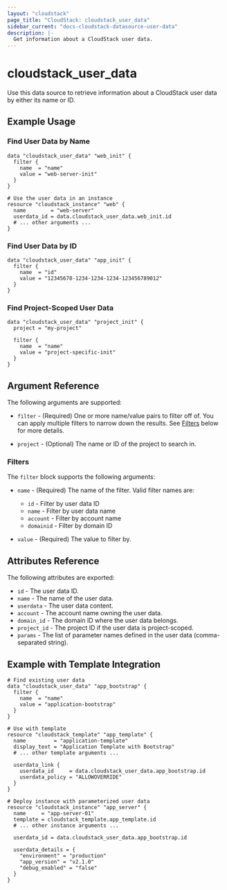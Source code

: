 ```yaml
---
layout: "cloudstack"
page_title: "CloudStack: cloudstack_user_data"
sidebar_current: "docs-cloudstack-datasource-user-data"
description: |-
  Get information about a CloudStack user data.
---
```


# cloudstack_user_data

Use this data source to retrieve information about a CloudStack user data by either its name or ID.

## Example Usage

### Find User Data by Name

```hcl
data "cloudstack_user_data" "web_init" {
  filter {
    name  = "name"
    value = "web-server-init"
  }
}

# Use the user data in an instance
resource "cloudstack_instance" "web" {
  name        = "web-server"
  userdata_id = data.cloudstack_user_data.web_init.id
  # ... other arguments ...
}
```

### Find User Data by ID

```hcl
data "cloudstack_user_data" "app_init" {
  filter {
    name  = "id"
    value = "12345678-1234-1234-1234-123456789012"
  }
}
```

### Find Project-Scoped User Data

```hcl
data "cloudstack_user_data" "project_init" {
  project = "my-project"
  
  filter {
    name  = "name"
    value = "project-specific-init"
  }
}
```

## Argument Reference

The following arguments are supported:

* `filter` - (Required) One or more name/value pairs to filter off of. You can apply multiple filters to narrow down the results. See [Filters](#filters) below for more details.

* `project` - (Optional) The name or ID of the project to search in.

### Filters

The `filter` block supports the following arguments:

* `name` - (Required) The name of the filter. Valid filter names are:
  * `id` - Filter by user data ID
  * `name` - Filter by user data name
  * `account` - Filter by account name
  * `domainid` - Filter by domain ID

* `value` - (Required) The value to filter by.

## Attributes Reference

The following attributes are exported:

* `id` - The user data ID.
* `name` - The name of the user data.
* `userdata` - The user data content.
* `account` - The account name owning the user data.
* `domain_id` - The domain ID where the user data belongs.
* `project_id` - The project ID if the user data is project-scoped.
* `params` - The list of parameter names defined in the user data (comma-separated string).

## Example with Template Integration

```hcl
# Find existing user data
data "cloudstack_user_data" "app_bootstrap" {
  filter {
    name  = "name"
    value = "application-bootstrap"
  }
}

# Use with template
resource "cloudstack_template" "app_template" {
  name         = "application-template"
  display_text = "Application Template with Bootstrap"
  # ... other template arguments ...
  
  userdata_link {
    userdata_id     = data.cloudstack_user_data.app_bootstrap.id
    userdata_policy = "ALLOWOVERRIDE"
  }
}

# Deploy instance with parameterized user data
resource "cloudstack_instance" "app_server" {
  name     = "app-server-01"
  template = cloudstack_template.app_template.id
  # ... other instance arguments ...
  
  userdata_id = data.cloudstack_user_data.app_bootstrap.id
  
  userdata_details = {
    "environment" = "production"
    "app_version" = "v2.1.0"
    "debug_enabled" = "false"
  }
}
```
